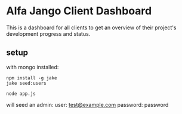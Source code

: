 # Alfa Jango Client Dashboard

This is a dashboard for all clients to get an overview of their
project's development progress and status.


## setup

with mongo installed:

    npm install -g jake
    jake seed:users

    node app.js

will seed an admin:
user: test@example.com
password: password
